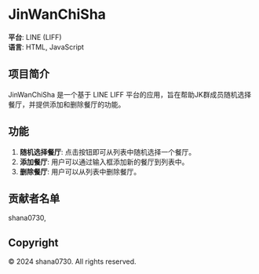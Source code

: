 
# JinWanChiSha

**平台**: LINE (LIFF)  
**语言**: HTML, JavaScript

## 项目简介

JinWanChiSha 是一个基于 LINE LIFF 平台的应用，旨在帮助JK群成员随机选择餐厅，并提供添加和删除餐厅的功能。

## 功能

1. **随机选择餐厅**: 点击按钮即可从列表中随机选择一个餐厅。
2. **添加餐厅**: 用户可以通过输入框添加新的餐厅到列表中。
3. **删除餐厅**: 用户可以从列表中删除餐厅。

## 贡献者名单
shana0730,
## Copyright

© 2024 shana0730. All rights reserved.
